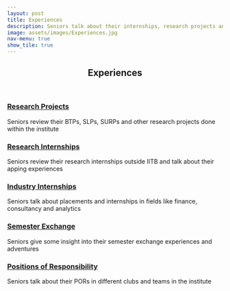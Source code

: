 ```yaml
---
layout: post
title: Experiences
description: Seniors talk about their internships, research projects and positions of responsibility
image: assets/images/Experiences.jpg
nav-menu: true
show_tile: true
---
```


<!-- Main -->
<div id="main" class="alt">

<!-- One -->
<section id="one">
	<div class="inner">
		<header class="major">
			<h1>Experiences</h1>
		</header>

<!-- Content -->
<div class="row">
	<div class="6u 12u$(small)">
		<h3><a href="https://epdampiitb.github.io/p/exp/projects.html">Research Projects</a></h3>
		<p>Seniors review their BTPs, SLPs, SURPs and other research projects done within the institute</p>
	</div>
	<div class="6u$ 12u$(small)">
		<h3><a href="https://epdampiitb.github.io/p/exp/coreinternships.html">Research Internships</a></h3>
		<p>Seniors review their research internships outside IITB and talk about their apping experiences</p>
	</div>
	<!-- Break -->
	<div class="4u 12u$(medium)">
		<h3><a href="https://epdampiitb.github.io/p/exp/noncore.html">Industry Internships</a></h3>
		<p>Seniors talk about placements and internships in fields like finance, consultancy and analytics</p>
	</div>
	<div class="4u 12u$(medium)">
		<h3><a href="https://epdampiitb.github.io/p/exp/semex.html">Semester Exchange</a></h3>
		<p>Seniors give some insight into their semester exchange experiences and adventures</p>
	</div>
	<div class="4u$ 12u$(medium)">
		<h3><a href="https://epdampiitb.github.io/p/exp/por.html">Positions of Responsibility</a></h3>
		<p>Seniors talk about their PORs in different clubs and teams in the institute</p>
	</div>
</div>
